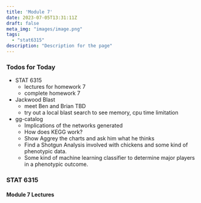 ```yaml
---
title: 'Module 7'
date: 2023-07-05T13:31:11Z
draft: false
meta_img: "images/image.png"
tags:
  - "stat6315"
description: "Description for the page"
---
```


### Todos for Today

- STAT 6315
  - lectures for homework 7
  - complete homework 7
- Jackwood Blast
  - meet Ben and Brian TBD
  - try out a local blast search to see memory, cpu time limitation
- gg-catalog
  - Implications of the networks generated
  - How does KEGG work?
  - Show Aggrey the charts and ask him what he thinks
  - Find a Shotgun Analysis involved with chickens and some kind of phenotypic data.
  - Some kind of machine learning classifier to determine major players in a phenotypic outcome.
  
### STAT 6315

#### Module 7 Lectures

